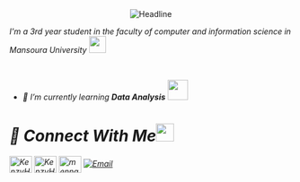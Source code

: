 
<div align=center> 
         <img src="https://readme-typing-svg.herokuapp.com?color=%edb0fc&size=32&center=true&vCenter=true&width=600&height=50&lines=Hi,+I'm+Kenzy+Hassan+Gomaa+%F0%9F%91%8B;Passionate+Data+Scientist;Python+language+Enthusiast" alt="Headline" /> 
     </div> 
<p> 
   <em> 
     I'm a 3rd year student in the faculty of computer and information science in Mansoura University   
      <img src="https://github.com/TheDudeThatCode/TheDudeThatCode/blob/master/Assets/Developer.gif" width="30px"> 
 </p> 
<br> 

- 🌱 I’m currently learning **Data Analysis**&nbsp;<img src="https://github.com/TheDudeThatCode/TheDudeThatCode/blob/master/Assets/Designer.gif" width="36px">  <br> 


<h1 align="left">💬 Connect With Me<img src="https://github.com/TheDudeThatCode/TheDudeThatCode/blob/master/Assets/Handshake.gif" height="32px"></h1> 
  
<p align="left">
<a href="https://www.linkedin.com/in/kenzy-hassan-gomaa-00131024a" target="blank"><img align="center" src="https://raw.githubusercontent.com/rahuldkjain/github-profile-readme-generator/master/src/images/icons/Social/linked-in-alt.svg" alt="KenzyHassan" height="30" width="40" /></a>
<a href="https://www.kaggle.com/kenzyhassangomaa/Home?isEditing=False&verifyPhone=False" target="blank"><img align="center" src="https://raw.githubusercontent.com/rahuldkjain/github-profile-readme-generator/master/src/images/icons/Social/kaggle.svg" alt="KenzyHassan" height="30" width="40" /></a>
<a href="https://www.facebook.com/kenzyhassan.gomaa?mibextid=ZbWKwL" target="blank"><img align="center" src="https://raw.githubusercontent.com/rahuldkjain/github-profile-readme-generator/master/src/images/icons/Social/facebook.svg" alt="menna elsahy" height="30" width="40" /></a>
 <a href="mailto:kenzyhassan@std.mans.edu.eg"><img alt="Email" src="https://img.shields.io/badge/Email-kenzyhassan@std.mans.edu.eg-blue?style=flat-square&logo=gmail"></a><br> 
